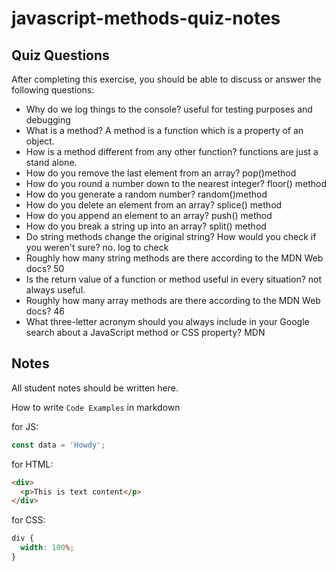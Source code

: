 # javascript-methods-quiz-notes

## Quiz Questions

After completing this exercise, you should be able to discuss or answer the following questions:

- Why do we log things to the console?
  useful for testing purposes and debugging
- What is a method?
  A method is a function which is a property of an object.
- How is a method different from any other function?
  functions are just a stand alone.
- How do you remove the last element from an array?
  pop()method
- How do you round a number down to the nearest integer?
  floor() method
- How do you generate a random number?
  random()method
- How do you delete an element from an array?
  splice() method
- How do you append an element to an array?
  push() method
- How do you break a string up into an array?
  split() method
- Do string methods change the original string? How would you check if you weren't sure?
  no. log to check
- Roughly how many string methods are there according to the MDN Web docs?
  50
- Is the return value of a function or method useful in every situation?
  not always useful.
- Roughly how many array methods are there according to the MDN Web docs?
  46
- What three-letter acronym should you always include in your Google search about a JavaScript method or CSS property?
  MDN

## Notes

All student notes should be written here.

How to write `Code Examples` in markdown

for JS:

```javascript
const data = 'Howdy';
```

for HTML:

```html
<div>
  <p>This is text content</p>
</div>
```

for CSS:

```css
div {
  width: 100%;
}
```
